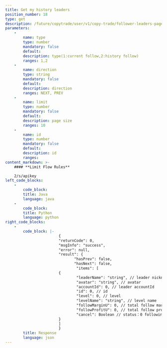 ```yaml
---
title: Get my history leaders
position_number: 18
type: get
description: /future/copytrade/user/v1/copy-trade/follower-leaders-page
parameters:
    -
        name: type
        type: number
        mandatory: false
        default:
        description: type(1:current follow,2:history follow)
        ranges: 1,2
    -
        name: direction
        type: string
        mandatory: false
        default:
        description: direction
        ranges: NEXT, PREV
    -
        name: limit
        type: number
        mandatory: false
        default:
        description: page size
        ranges: 10
    -
        name: id
        type: number
        mandatory: false
        default:
        description: id
        ranges:
content_markdown: >-
    #### **Limit Flow Rules**

    2/s/apikey
left_code_blocks:
    -
        code_block:
        title: Java
        language: java
    -
        code_block:
        title: Python
        language: python
right_code_blocks:
    -
        code_block: |-
                        {
                        "returnCode": 0,
                        "msgInfo": "success",
                        "error": null,
                        "result": {
                               "hasPrev": false,
                               "hasNext": false,
                                "items": [
                        {
                                "leaderName": "string", // leader nickname
                                "avatar": "string", // avatar
                                "accountId": 0, // leader accountId
                                "id": 0, // id
                                "level": 0, // level
                                "levelName": "string", // level name
                                "followMarginU": 0, // total follow margin
                                "followProfitU": 0, // total follow profit
                                "cancel": Boolean // status：0 following，1canceled
                        }
                        ]
                        }
        title: Response
        language: json
---
```

